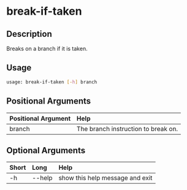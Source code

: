 <!-- THIS PART OF THIS FILE IS AUTOGENERATED. DO NOT MODIFY IT. See scripts/generate_docs.sh -->




# break-if-taken

## Description


Breaks on a branch if it is taken.
## Usage


```bash
usage: break-if-taken [-h] branch

```
## Positional Arguments

|Positional Argument|Help|
| :--- | :--- |
|branch|The branch instruction to break on.|

## Optional Arguments

|Short|Long|Help|
| :--- | :--- | :--- |
|-h|--help|show this help message and exit|

<!-- END OF AUTOGENERATED PART. Do not modify this line or the line below, they mark the end of the auto-generated part of the file. If you want to extend the documentation in a way which cannot easily be done by adding to the command help description, write below the following line. -->
<!-- ------------\>8---- ----\>8---- ----\>8------------ -->
